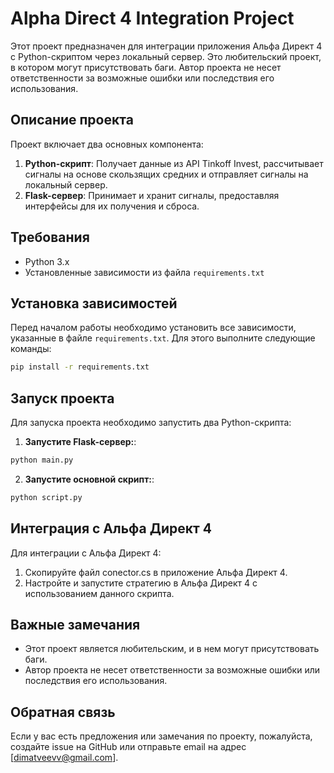 # Alpha Direct 4 Integration Project

Этот проект предназначен для интеграции приложения Альфа Директ 4 с Python-скриптом через локальный сервер. Это любительский проект, в котором могут присутствовать баги. Автор проекта не несет ответственности за возможные ошибки или последствия его использования.

## Описание проекта

Проект включает два основных компонента:
1. **Python-скрипт**: Получает данные из API Tinkoff Invest, рассчитывает сигналы на основе скользящих средних и отправляет сигналы на локальный сервер.
2. **Flask-сервер**: Принимает и хранит сигналы, предоставляя интерфейсы для их получения и сброса.

## Требования

- Python 3.x
- Установленные зависимости из файла `requirements.txt`

## Установка зависимостей

Перед началом работы необходимо установить все зависимости, указанные в файле `requirements.txt`. Для этого выполните следующие команды:

```bash
pip install -r requirements.txt
```
## Запуск проекта

Для запуска проекта необходимо запустить два Python-скрипта:
1. **Запустите Flask-сервер:**:
```bash
python main.py
```
2. **Запустите основной скрипт:**:
```bash
python script.py
```
## Интеграция с Альфа Директ 4

Для интеграции с Альфа Директ 4:

1. Скопируйте файл conector.cs в приложение Альфа Директ 4.
2. Настройте и запустите стратегию в Альфа Директ 4 с использованием данного скрипта.

## Важные замечания

- Этот проект является любительским, и в нем могут присутствовать баги.
- Автор проекта не несет ответственности за возможные ошибки или последствия его использования.

## Обратная связь

Если у вас есть предложения или замечания по проекту, пожалуйста, создайте issue на GitHub или отправьте email на адрес [dimatveevv@gmail.com].
